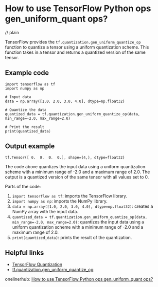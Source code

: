 # How to use TensorFlow Python ops gen_uniform_quant ops?
// plain

TensorFlow provides the `tf.quantization.gen_uniform_quantize_op` function to quantize a tensor using a uniform quantization scheme. This function takes in a tensor and returns a quantized version of the same tensor.

## Example code

```
import tensorflow as tf
import numpy as np

# Input data
data = np.array([1.0, 2.0, 3.0, 4.0], dtype=np.float32)

# Quantize the data
quantized_data = tf.quantization.gen_uniform_quantize_op(data, min_range=-2.0, max_range=2.0)

# Print the result
print(quantized_data)
```

## Output example

```
tf.Tensor([ 0.  0.  0.  0.], shape=(4,), dtype=float32)
```

The code above quantizes the input data using a uniform quantization scheme with a minimum range of -2.0 and a maximum range of 2.0. The output is a quantized version of the same tensor with all values set to 0.

Parts of the code:

1. `import tensorflow as tf`: imports the TensorFlow library.
2. `import numpy as np`: imports the NumPy library.
3. `data = np.array([1.0, 2.0, 3.0, 4.0], dtype=np.float32)`: creates a NumPy array with the input data.
4. `quantized_data = tf.quantization.gen_uniform_quantize_op(data, min_range=-2.0, max_range=2.0)`: quantizes the input data using a uniform quantization scheme with a minimum range of -2.0 and a maximum range of 2.0.
5. `print(quantized_data)`: prints the result of the quantization.

## Helpful links

- [TensorFlow Quantization](https://www.tensorflow.org/guide/quantization)
- [tf.quantization.gen_uniform_quantize_op](https://www.tensorflow.org/api_docs/python/tf/quantization/gen_uniform_quantize_op)

onelinerhub: [How to use TensorFlow Python ops gen_uniform_quant ops?](https://onelinerhub.com/python-tensorflow/how-to-use-tensorflow-python-ops-gen-uniform-quant-ops)